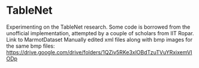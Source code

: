 # TableNet
Experimenting on the TableNet research. Some code is borrowed from the unofficial implementation, attempted by a couple of scholars from IIT Ropar.
Link to MarmotDataset Manually edited xml files along with bmp images for the same bmp files: https://drive.google.com/drive/folders/1QZiv5RKe3xlOBdTzuTVuYRxixemVIODp
